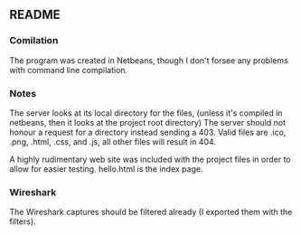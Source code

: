 ## README 

### Comilation
  The program was created in Netbeans, though I don't forsee any problems with command line compilation.
  
### Notes
  The server looks at its local directory for the files, (unless it's compiled in netbeans, then it looks at the project root directory)
  The server should not honour a request for a directory instead sending a 403. Valid files are .ico, .png, .html, .css, and .js, all other files
  will result in 404.

  A highly rudimentary web site was included with the project files in order to allow for easier testing. hello.html is the index page.

### Wireshark
  The Wireshark captures should be filtered already (I exported them with the filters).
